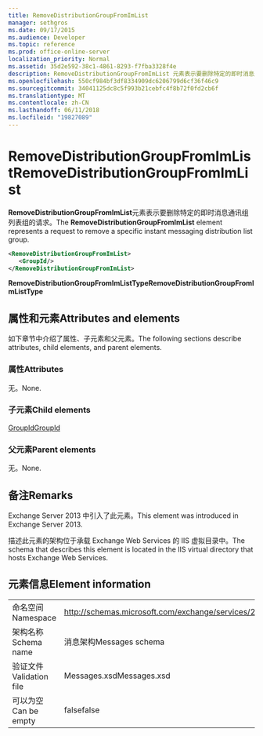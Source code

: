 ```yaml
---
title: RemoveDistributionGroupFromImList
manager: sethgros
ms.date: 09/17/2015
ms.audience: Developer
ms.topic: reference
ms.prod: office-online-server
localization_priority: Normal
ms.assetid: 35d2e592-38c1-4861-8293-f7fba3328f4e
description: RemoveDistributionGroupFromImList 元素表示要删除特定的即时消息通讯组列表组的请求。
ms.openlocfilehash: 550cf984bf3df8334909dc6206799d6cf36f46c9
ms.sourcegitcommit: 34041125dc8c5f993b21cebfc4f8b72f0fd2cb6f
ms.translationtype: MT
ms.contentlocale: zh-CN
ms.lasthandoff: 06/11/2018
ms.locfileid: "19827089"
---
```

# <a name="removedistributiongroupfromimlist"></a><span data-ttu-id="79502-103">RemoveDistributionGroupFromImList</span><span class="sxs-lookup"><span data-stu-id="79502-103">RemoveDistributionGroupFromImList</span></span>

<span data-ttu-id="79502-104">**RemoveDistributionGroupFromImList**元素表示要删除特定的即时消息通讯组列表组的请求。</span><span class="sxs-lookup"><span data-stu-id="79502-104">The **RemoveDistributionGroupFromImList** element represents a request to remove a specific instant messaging distribution list group.</span></span> 
  
```XML
<RemoveDistributionGroupFromImList>
   <GroupId/>
</RemoveDistributionGroupFromImList>
```

 <span data-ttu-id="79502-105">**RemoveDistributionGroupFromImListType**</span><span class="sxs-lookup"><span data-stu-id="79502-105">**RemoveDistributionGroupFromImListType**</span></span>
## <a name="attributes-and-elements"></a><span data-ttu-id="79502-106">属性和元素</span><span class="sxs-lookup"><span data-stu-id="79502-106">Attributes and elements</span></span>

<span data-ttu-id="79502-107">如下章节中介绍了属性、子元素和父元素。</span><span class="sxs-lookup"><span data-stu-id="79502-107">The following sections describe attributes, child elements, and parent elements.</span></span>
  
### <a name="attributes"></a><span data-ttu-id="79502-108">属性</span><span class="sxs-lookup"><span data-stu-id="79502-108">Attributes</span></span>

<span data-ttu-id="79502-109">无。</span><span class="sxs-lookup"><span data-stu-id="79502-109">None.</span></span>
  
### <a name="child-elements"></a><span data-ttu-id="79502-110">子元素</span><span class="sxs-lookup"><span data-stu-id="79502-110">Child elements</span></span>

[<span data-ttu-id="79502-111">GroupId</span><span class="sxs-lookup"><span data-stu-id="79502-111">GroupId</span></span>](groupid.md)
  
### <a name="parent-elements"></a><span data-ttu-id="79502-112">父元素</span><span class="sxs-lookup"><span data-stu-id="79502-112">Parent elements</span></span>

<span data-ttu-id="79502-113">无。</span><span class="sxs-lookup"><span data-stu-id="79502-113">None.</span></span>
  
## <a name="remarks"></a><span data-ttu-id="79502-114">备注</span><span class="sxs-lookup"><span data-stu-id="79502-114">Remarks</span></span>

<span data-ttu-id="79502-115">Exchange Server 2013 中引入了此元素。</span><span class="sxs-lookup"><span data-stu-id="79502-115">This element was introduced in Exchange Server 2013.</span></span>
  
<span data-ttu-id="79502-116">描述此元素的架构位于承载 Exchange Web Services 的 IIS 虚拟目录中。</span><span class="sxs-lookup"><span data-stu-id="79502-116">The schema that describes this element is located in the IIS virtual directory that hosts Exchange Web Services.</span></span>
  
## <a name="element-information"></a><span data-ttu-id="79502-117">元素信息</span><span class="sxs-lookup"><span data-stu-id="79502-117">Element information</span></span>

|||
|:-----|:-----|
|<span data-ttu-id="79502-118">命名空间</span><span class="sxs-lookup"><span data-stu-id="79502-118">Namespace</span></span>  <br/> |http://schemas.microsoft.com/exchange/services/2006/messages  <br/> |
|<span data-ttu-id="79502-119">架构名称</span><span class="sxs-lookup"><span data-stu-id="79502-119">Schema name</span></span>  <br/> |<span data-ttu-id="79502-120">消息架构</span><span class="sxs-lookup"><span data-stu-id="79502-120">Messages schema</span></span>  <br/> |
|<span data-ttu-id="79502-121">验证文件</span><span class="sxs-lookup"><span data-stu-id="79502-121">Validation file</span></span>  <br/> |<span data-ttu-id="79502-122">Messages.xsd</span><span class="sxs-lookup"><span data-stu-id="79502-122">Messages.xsd</span></span>  <br/> |
|<span data-ttu-id="79502-123">可以为空</span><span class="sxs-lookup"><span data-stu-id="79502-123">Can be empty</span></span>  <br/> |<span data-ttu-id="79502-124">false</span><span class="sxs-lookup"><span data-stu-id="79502-124">false</span></span>  <br/> |
   

